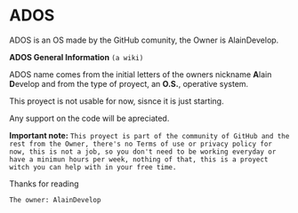 # ADOS
ADOS is an OS made by the GitHub comunity, the Owner is AlainDevelop.

**ADOS General Information**
```(a wiki)```

ADOS name comes from the initial letters of the owners nickname **A**lain **D**evelop and from the type of proyect, an **O.S.**, operative system.

This proyect is not usable for now, sisnce it is just starting.

Any support on the code will be apreciated.

**Important note:** ```This proyect is part of the community of GitHub and the rest from the Owner, there's no Terms of use or privacy policy for now, this is not a job, so you don't need to be working everyday or have a minimun hours per week, nothing of that, this is a proyect witch you can help with in your free time.```

Thanks for reading

```The owner: AlainDevelop```
